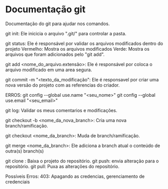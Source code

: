 # Documentação git

Documentação do git  para ajudar nos comandos.

git init: Ele inicicia o arquivo ".git/" para controlar a pasta.

git status: Ele é responsável por validar os arquivos modificados dentro do projeto
Vermelho: Mostra os arquivos modificados
Verde: Mostra os arquivos que foram adicionados pelo "git add".

git add <nome_do_arquivo.extensão>: Ele é responsável por coloca o arquivo modificado em uma area segura.

git commit -m "<texto_da_modificação": Ele é responsavel por criar uma nova versão do projeto com as referencias do criador.

ERROS: 
git config --global use.name "<seu_nome>"
git config --global use.email "<seu_email>"

git log: Validar os meus comentarios e modificações.

git checkout -b <nome_da_nova_branch>: Cria uma nova branch/ramificação.

git checkout <nome_da_branch>: Muda de branch/ramificação.

git merge <nome_da_branch>: Ele adiciona a branch atual o conteúdo de outra(s) branch(s)

git clone <url>: Baixa o projeto do repositório.
git push: envia alteração para o repositório.
git pull: Puxa as alterações do repositório.

Possíveis Erros:
403: Apagando as credencias, gerenciamento de credenciais

